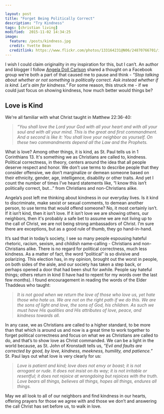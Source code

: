 ```yaml
---

layout: post
title: "Forget Being Politically Correct"
description: "Try Kindness"
tags: [christian living]
modified:  2015-11-02 14:34:25
image:
  feature: /posts/kindness.jpg
  credit: Yvette Bean
  creditlink: https://www.flickr.com/photos/133164231@N06/24870766701/in/photolist-DTKbsr-4ih6Lc-6vk6WC-g3qkD4-64RxKs-6VikZi-7TtyE1-49wbkc-dTTnyw-2cZiS-wcW7U-oKzE6u-cQphUN-8d178i-FV7DC-nkJZrU-ibrozu-5Uh3xc-6wM3HN-czxLKS-a5xqNM-jcvCvT-pEspqj-zooALs-dPpmd5-63RMMU-8UibXH-dhSXy8-pDdSto-czxKZb-czxLio-czxLr1-czxL9b-czxLTj-veYJhJ-czxLAo-7KXj9H-hrMKsP-48vgVP-aKJPU6-7o4Yhz-vfNv3-99HQv7-GgwPme-rDZwCt-9jdG9x-pk8syo-rF3gbL-3dTUqM-95mgYo
---
```


I wish I could claim originality in my inspiration for this, but I can’t. An author and blogger I follow [Angela Doll Carlson](http://blogs.ancientfaith.com/nearlyorthodox/) shared a thought on a Facebook group we’re both a part of that caused me to pause and think - _“Stop talking about whether or not something is politically correct. Ask instead whether if is kind. Let's aim for kindness.”_ For some reason, this struck me - if we could just focus on showing kindness, how much better would things be?

## Love is Kind

We're all familiar with what Christ taught in Matthew 22:36-40:

> _“You shall love the Lord your God with all your heart and with all your soul and with all your mind. This is the great and first commandment. And a second is like it: You shall love your neighbor as yourself. On these two commandments depend all the Law and the Prophets._

What is love? Among other things, it is kind, as St. Paul tells us in 1 Corinthians 13. It's something we as Christians are called to, kindness. Political correctness, in theory, centers around the idea that all people deserve respect and honor. We don’t use terms to describe people that they consider offensive, we don’t marginalize or demean someone based on their ethnicity, gender, age, intelligence, disability or other traits. And yet I count the number of times I’ve heard statements like, “I know this isn’t politically correct, but…” from Christians and non-Christians alike.

Angela’s post left me thinking about kindness in our everyday lives. Is it kind to discriminate, make sexist or sexual comments, to demean another person, to use terms that would offend someone? No, it most certainly isn’t. If it isn’t kind, then it isn’t love. If it isn’t love we are showing others, our neighbors, then it's probably a safe bet to assume we are not living up to the call of Christ, we are not being strong ambassadors of Christ. I'm sure there are exceptions, but as a good rule of thumb, they go hand-in-hand.

It’s sad that in today’s society, I see so many people espousing hateful rhetoric, racism, sexism, and childish name-calling - Christians and non-Christians alike. There is no regard for political correctness, much less kindness. As a matter of fact, the word “political” is so divisive and polarizing. This election has, in my opinion, brought out the worst in people, on both sides of the aisle, and our society has taken a step back, or perhaps opened a door that had been shut for awhile. People say hateful things; others return in kind (I have had to repent for my words over the last few months). I found encouragement in reading the words of the Elder Thaddeus who taught:

> _It is not good when we return the love of those who love us, yet hate those who hate us. We are not on the right path if we do this. We are the sons of light and love, the sons of God, his children. As such we must have His qualities and His attributes of love, peace, and kindness towards all._

In any case, we as Christians are called to a higher standard, to be more than that which is around us and now is a great time to work together to forget political correctness and focus on what we as Christians are called to do, and that’s to show love as Christ commanded. We can be a light in the world because, as St. John of Kronstadt tells us, _”Evil and faults are corrected by good, by love, kindness, meekness, humility, and patience.”_ St. Paul lays out what love is very clearly for us:

> _Love is patient and kind; love does not envy or boast; it is not arrogant or rude. It does not insist on its way; it is not irritable or resentful; it does not rejoice at wrongdoing but rejoices with the truth. Love bears all things, believes all things, hopes all things, endures all things._

May we all look to all of our neighbors and find kindness in our hearts, offering prayers for those we agree with and those we don’t and answering the call Christ has set before us, to walk in love.
